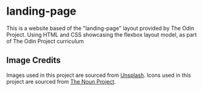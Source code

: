 # landing-page
This is a website based of the "landing-page" layout provided by The Odin Project. Using HTML and CSS showcasing the flexbox layout model, as part of The Odin Project curriculum
## Image Credits
Images used in this project are sourced from [Unsplash](https://unsplash.com).
Icons used in this project are sourced from [The Noun Project](https://thenounproject.com/).